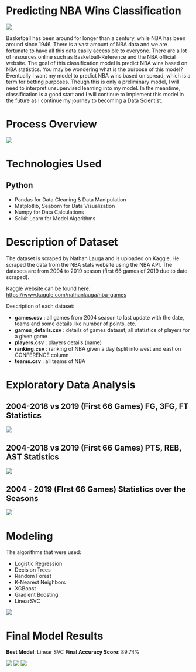 # Predicting NBA Wins Classification

![](https://github.com/ttam37/dsc-mod-3-project-v2-1-onl01-dtsc-ft-052620/blob/master/images/nba_wallpaper.jpg)

Basketball has been around for longer than a century, while NBA has been around since 1946. There is a vast amount of NBA data and we are fortunate to have all this data easily accessible to everyone. There are a lot of resources online such as Basketball-Reference and the NBA official website. The goal of this classification model is predict NBA wins based on NBA statistics. You may be wondering what is the purpose of this model? Eventually I want my model to predict NBA wins based on spread, which is a term for betting purposes. Though this is only a preliminary model, I will need to interpret unsupervised learning into my model. In the meantime, classification is a good start and I will continue to implement this model in the future as I continue my journey to becoming a Data Scientist.


# Process Overview

![](https://github.com/ttam37/dsc-mod-3-project-v2-1-onl01-dtsc-ft-052620/blob/master/images/osemn_model.png)

# Technologies Used

## Python
* Pandas for Data Cleaning & Data Manipulation
* Matplotlib, Seaborn for Data Visualization
* Numpy for Data Calculations
* Scikit Learn for Model Algorithms

# Description of Dataset

The dataset is scraped by Nathan Lauga and is uploaded on Kaggle. He scraped the data from the NBA stats website using the NBA API. The datasets are from 2004 to 2019 season (first 66 games of 2019 due to date scraped). 

Kaggle website can be found here: https://www.kaggle.com/nathanlauga/nba-games

Description of each dataset:
* **games.csv** : all games from 2004 season to last update with the date, teams and some details like number of points, etc.
* **games_details.csv** : details of games dataset, all statistics of players for a given game
* **players.csv** : players details (name)
* **ranking.csv** : ranking of NBA given a day (split into west and east on CONFERENCE column
* **teams.csv** : all teams of NBA


# Exploratory Data Analysis

## 2004-2018 vs 2019 (First 66 Games) FG, 3FG, FT Statistics

![](https://github.com/ttam37/dsc-mod-3-project-v2-1-onl01-dtsc-ft-052620/blob/master/images/percentage_statistics.png)

## 2004-2018 vs 2019 (First 66 Games) PTS, REB, AST Statistics

![](https://github.com/ttam37/dsc-mod-3-project-v2-1-onl01-dtsc-ft-052620/blob/master/images/general_statistics.png)

## 2004 - 2019 (FIrst 66 Games) Statistics over the Seasons

![](https://github.com/ttam37/dsc-mod-3-project-v2-1-onl01-dtsc-ft-052620/blob/master/images/statistics_2004_2019_lineplot.png)

# Modeling

The algorithms that were used:
* Logistic Regression
* Decision Trees
* Random Forest
* K-Nearest Neighbors
* XGBoost
* Gradient Boosting
* LinearSVC

![](https://github.com/ttam37/dsc-mod-3-project-v2-1-onl01-dtsc-ft-052620/blob/master/images/ROC_curve.png)


# Final Model Results

**Best Model**: Linear SVC
**Final Accuracy Score**: 89.74%

![](https://github.com/ttam37/dsc-mod-3-project-v2-1-onl01-dtsc-ft-052620/blob/master/images/LinearSVC_metrics.png)
![](https://github.com/ttam37/dsc-mod-3-project-v2-1-onl01-dtsc-ft-052620/blob/master/images/LinearSVC_confusion_matrix_result.png)
![](https://github.com/ttam37/dsc-mod-3-project-v2-1-onl01-dtsc-ft-052620/blob/master/images/LinearSVC_confusion_matrix_result1.png)





